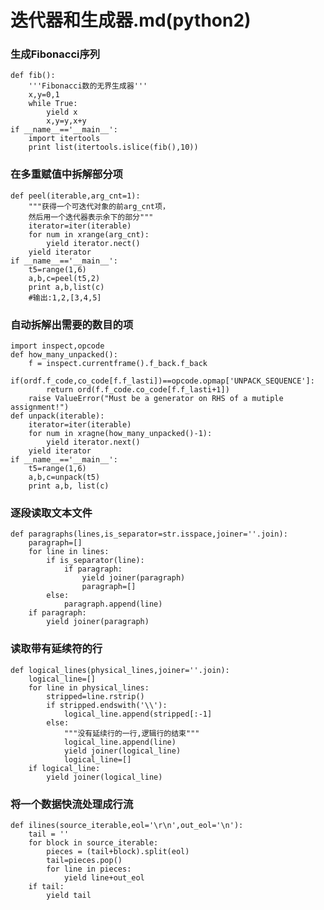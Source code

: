 迭代器和生成器.md(python2)
===============================
### 生成Fibonacci序列

    def fib():
        '''Fibonacci数的无界生成器'''
        x,y=0,1
        while True:
            yield x
            x,y=y,x+y
    if __name__=='__main__':
        import itertools
        print list(itertools.islice(fib(),10))

### 在多重赋值中拆解部分项

    def peel(iterable,arg_cnt=1):
        """获得一个可迭代对象的前arg_cnt项，
        然后用一个迭代器表示余下的部分"""
        iterator=iter(iterable)
        for num in xrange(arg_cnt):
            yield iterator.nect()
        yield iterator
    if __name__=='__main__':
        t5=range(1,6)
        a,b,c=peel(t5,2)
        print a,b,list(c)
        #输出:1,2,[3,4,5]

### 自动拆解出需要的数目的项

    import inspect,opcode
    def how_many_unpacked():
        f = inspect.currentframe().f_back.f_back
        if(ordf.f_code,co_code[f.f_lasti])==opcode.opmap['UNPACK_SEQUENCE']:
            return ord(f.f_code.co_code[f.f_lasti+1])
        raise ValueError("Must be a generator on RHS of a mutiple assignment!")
    def unpack(iterable):
        iterator=iter(iterable)
        for num in xragne(how_many_unpacked()-1):
            yield iterator.next()
        yield iterator
    if __name__=='__main__':
        t5=range(1,6)
        a,b,c=unpack(t5)
        print a,b, list(c)

### 逐段读取文本文件

    def paragraphs(lines,is_separator=str.isspace,joiner=''.join):
        paragraph=[]
        for line in lines:
            if is_separator(line):
                if paragraph:
                    yield joiner(paragraph)
                    paragraph=[]
            else:
                paragraph.append(line)
        if paragraph:
            yield joiner(paragraph)


### 读取带有延续符的行

    def logical_lines(physical_lines,joiner=''.join):
        logical_line=[]
        for line in physical_lines:
            stripped=line.rstrip()
            if stripped.endswith('\\'):
                logical_line.append(stripped[:-1]
            else:
                """没有延续行的一行,逻辑行的结束"""
                logical_line.append(line)
                yield joiner(logical_line)
                logical_line=[]
        if logical_line:
            yield joiner(logical_line)


### 将一个数据快流处理成行流

    def ilines(source_iterable,eol='\r\n',out_eol='\n'):
        tail = ''
        for block in source_iterable:
            pieces = (tail+block).split(eol)
            tail=pieces.pop()
            for line in pieces:
                yield line+out_eol
        if tail:
            yield tail

